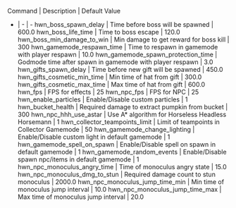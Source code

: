  Command | Description | Default Value
 - | - | -
 hwn_boss_spawn_delay | Time before boss will be spawned | 600.0
 hwn_boss_life_time | Time to boss escape | 120.0
 hwn_boss_min_damage_to_win | Min damage to get reward for boss kill | 300
 hwn_gamemode_respawn_time | Time to respawn in gamemode with player respawn | 10.0
 hwn_gamemode_spawn_protection_time | Godmode time after spawn in gamemode with player respawn | 3.0
 hwn_gifts_spawn_delay | Time before new gift will be spawned | 450.0
 hwn_gifts_cosmetic_min_time | Min time of hat from gift | 300.0
 hwn_gifts_cosmetic_max_time | Max time of hat from gift | 600.0
 hwn_fps | FPS for effects | 25
 hwn_npc_fps | FPS for NPC | 25
 hwn_enable_particles |  Enable/Disable custom particles | 1
 hwn_bucket_health | Required damage to extract pumpkin from bucket | 300
 hwn_npc_hhh_use_astar | Use A* algorithm for Horseless Headless Horsemann | 1
 hwn_collector_teampoints_limit | Limit of teampoints in Collector Gamemode | 50
 hwn_gamemode_change_lighting | Enable/Disable custom light in default gamemode | 1
 hwn_gamemode_spell_on_spawn | Enable/Disable spell on spawn in default gamemode | 1
 hwn_gamemode_random_events | Enable/Disable spawn npc/items in default gamemode | 1
 hwn_npc_monoculus_angry_time | Time of monoculus angry state | 15.0
 hwn_npc_monoculus_dmg_to_stun | Required damage count to stun monoculus | 2000.0
 hwn_npc_monoculus_jump_time_min | Min time of monoculus jump interval | 10.0
 hwn_npc_monoculus_jump_time_max | Max time of monoculus jump interval | 20.0